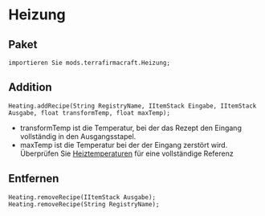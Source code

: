 # Heizung

## Paket
```zenscript
importieren Sie mods.terrafirmacraft.Heizung;
```

## Addition

```zenscript
Heating.addRecipe(String RegistryName, IItemStack Eingabe, IItemStack Ausgabe, float transformTemp, float maxTemp);
```
- transformTemp ist die Temperatur, bei der das Rezept den Eingang vollständig in den Ausgangsstapel.
- maxTemp ist die Temperatur bei der der Eingang zerstört wird. Überprüfen Sie [Heiztemperaturen](/Mods/Terrafirmacraft/HeatingTemperatures) für eine vollständige Referenz

## Entfernen

```zenscript
Heating.removeRecipe(IItemStack Ausgabe);
Heating.removeRecipe(String RegistryName);
```
